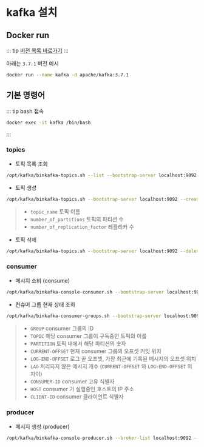 # kafka 설치

## Docker run

::: tip
[버전 목록 바로가기](https://kafka.apache.org/downloads)
:::

아래는 `3.7.1` 버전 예시

``` bash
docker run --name kafka -d apache/kafka:3.7.1
```

## 기본 명령어
::: tip
bash 접속
``` bash
docker exec -it kafka /bin/bash
```
:::

### topics
* 토픽 목록 조회
``` bash
/opt/kafka/binkafka-topics.sh --list --bootstrap-server localhost:9092
```

* 토픽 생성
``` bash
/opt/kafka/binkafka-topics.sh --bootstrap-server localhost:9092 --create --topic <topic_name> --partitions <number_of_partitions> --replication-factor <number_of_replication_factor>
```
> * `topic_name` 토픽 이름
> * `number_of_partitions` 토픽의 파티션 수
> * `number_of_replication_factor` 레플리카 수

* 토픽 삭제
``` bash
/opt/kafka/binkafka-topics.sh --bootstrap-server localhost:9092 --delete --topic <topic_name>
```

### consumer
* 메시지 소비 (consume)
``` bash
/opt/kafka/binkafka-console-consumer.sh --bootstrap-server localhost:9092 --topic <topic_name>
```

* 컨슈머 그룹 현재 상태 조회

``` bash
/opt/kafka/binkafka-consumer-groups.sh --bootstrap-server localhost:9092 --group <consumer_group_id> --describe 
```
> * `GROUP` consumer 그룹의 ID
> * `TOPIC` 해당 consumer 그룹이 구독중인 토픽의 이름 
> * `PARTITION` 토픽 내에서 해당 파티션의 숫자
> * `CURRENT-OFFSET` 현재 consumer 그룹의 오프셋 커밋 위치
> * `LOG-END-OFFSET` 로그 끝 오프셋, 가장 최근에 기록된 메시지의 오프셋 위치
> * `LAG` 처리되지 않은 메시지 개수 (`CURRENT-OFFSET` 와 `LOG-END-OFFSET` 의 차이)
> * `CONSUMER-ID` consumer 고유 식별자
> * `HOST` consumer 가 실행중인 호스트의 IP 주소
> * `CLIENT-ID` consumer 클라이언트 식별자

### producer
* 메시지 생성 (producer)
``` bash
/opt/kafka/binkafka-console-producer.sh --broker-list localhost:9092 --topic <topic_name>
```